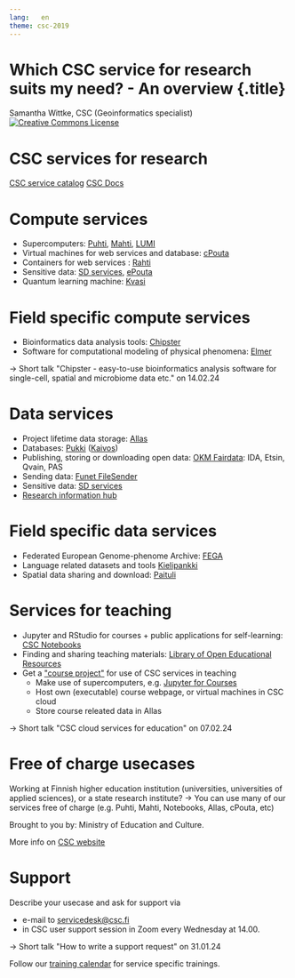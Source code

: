 ```yaml
---
lang:   en
theme: csc-2019
---
```


# Which CSC service for research suits my need? - An overview {.title}

Samantha Wittke, CSC (Geoinformatics specialist)
<a rel="license" href="http://creativecommons.org/licenses/by-sa/4.0/"><img alt="Creative Commons License" style="border-width:0;" src="https://i.creativecommons.org/l/by-sa/4.0/88x31.png" /></a>

# CSC services for research

[CSC service catalog](https://research.csc.fi/en/service-catalog)
[CSC Docs](https://docs.csc.fi/)

# Compute services

* Supercomputers: [Puhti](https://research.csc.fi/-/puhti), [Mahti](https://research.csc.fi/-/mahti), [LUMI](https://www.lumi-supercomputer.eu/)
* Virtual machines for web services and database: [cPouta](https://research.csc.fi/-/cpouta)
* Containers for web services : [Rahti](https://research.csc.fi/-/rahti)
* Sensitive data: [SD services](https://research.csc.fi/sensitive-data-services-for-research), [ePouta](https://research.csc.fi/-/epouta)
* Quantum learning machine: [Kvasi](https://research.csc.fi/-/kvasi)

# Field specific compute services

* Bioinformatics data analysis tools: [Chipster](https://research.csc.fi/-/chipster) 
* Software for computational modeling of physical phenomena: [Elmer](https://www.csc.fi/web/elmer)

-> Short talk "Chipster - easy-to-use bioinformatics analysis software for single-cell, spatial and microbiome data etc." on 14.02.24

# Data services

* Project lifetime data storage: [Allas](https://research.csc.fi/-/allas)
* Databases: [Pukki](https://docs.csc.fi/cloud/dbaas/) ([Kaivos](https://research.csc.fi/-/kaivos))
* Publishing, storing or downloading open data: [OKM Fairdata](https://www.fairdata.fi/en/): IDA, Etsin, Qvain, PAS
* Sending data: [Funet FileSender](https://filesender.funet.fi/)
* Sensitive data: [SD services](https://research.csc.fi/sensitive-data-services-for-research)
* [Research information hub](https://research.fi/en/)

# Field specific data services 

* Federated European Genome-phenome Archive: [FEGA](https://research.csc.fi/-/fega)
* Language related datasets and tools [Kielipankki](https://www.kielipankki.fi/language-bank/)
* Spatial data sharing and download: [Paituli](https://paituli.csc.fi/)


# Services for teaching

* Jupyter and RStudio for courses + public applications for self-learning: [CSC Notebooks](https://notebooks.rahtiapp.fi/welcome)
* Finding and sharing teaching materials: [Library of Open Educational Resources](https://aoe.fi/)
* Get a ["course project"](https://docs.csc.fi/accounts/how-to-create-new-project/#course) for use of CSC services in teaching 
  * Make use of supercomputers, e.g. [Jupyter for Courses](https://docs.csc.fi/computing/webinterface/jupyter-for-courses/)
  * Host own (executable) course webpage, or virtual machines in CSC cloud
  * Store course releated data in Allas
 
 -> Short talk "CSC cloud services for education" on 07.02.24

# Free of charge usecases

Working at Finnish higher education institution (universities, universities of applied sciences), or a state research institute? 
-> You can use many of our services free of charge (e.g. Puhti, Mahti, Notebooks, Allas, cPouta, etc)

Brought to you by: Ministry of Education and Culture.

More info on [CSC website](https://research.csc.fi/free-of-charge-use-cases)

# Support

Describe your usecase and ask for support via 

* e-mail to servicedesk@csc.fi
* in CSC user support session in Zoom every Wednesday at 14.00.

-> Short talk "How to write a support request" on 31.01.24

Follow our [training calendar](https://www.csc.fi/training#training-calendar) for service specific trainings. 

